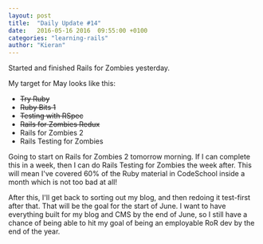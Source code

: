 ```yaml
---
layout: post
title:  "Daily Update #14"
date:   2016-05-16 2016  09:55:00 +0100
categories: "learning-rails"
author: "Kieran"
---
```

Started and finished Rails for Zombies yesterday.

My target for May looks like this:

 * <s>Try Ruby</s>
 * <s>Ruby Bits 1</s>
 * <s>Testing with RSpec</s>
 * <s>Rails for Zombies Redux</s>
 * Rails for Zombies 2
 * Rails Testing for Zombies

Going to start on Rails for Zombies 2 tomorrow morning. If I can complete this in a week, then I can do Rails Testing for Zombies the week after. This will mean I've covered 60% of the Ruby material in CodeSchool inside a month which is not too bad at all!

After this, I'll get back to sorting out my blog, and then redoing it test-first after that. That will be the goal for the start of June. I want to have everything built for my blog and CMS by the end of June, so I still have a chance of being able to hit my goal of being an employable RoR dev by the end of the year.

